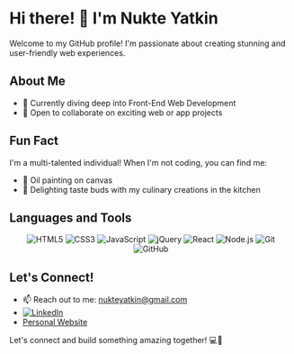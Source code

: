 # Hi there! 👋 I'm Nukte Yatkin

Welcome to my GitHub profile! I'm passionate about creating stunning and user-friendly web experiences. 

## About Me

- 🌱 Currently diving deep into Front-End Web Development
- 👯 Open to collaborate on exciting web or app projects

## Fun Fact

I'm a multi-talented individual! When I'm not coding, you can find me:
- 🎨 Oil painting on canvas
- 🍳 Delighting taste buds with my culinary creations in the kitchen

## Languages and Tools

<div align="center">
  <img src="https://img.shields.io/badge/-HTML5-E34F26?style=for-the-badge&logo=html5&logoColor=white" alt="HTML5" />
  <img src="https://img.shields.io/badge/-CSS3-1572B6?style=for-the-badge&logo=css3&logoColor=white" alt="CSS3" />
  <img src="https://img.shields.io/badge/-JavaScript-F7DF1E?style=for-the-badge&logo=javascript&logoColor=black" alt="JavaScript" />
  <img src="https://img.shields.io/badge/-jQuery-0769AD?style=for-the-badge&logo=jquery&logoColor=white" alt="jQuery" />
  <img src="https://img.shields.io/badge/-React-61DAFB?style=for-the-badge&logo=react&logoColor=black" alt="React" />
  <img src="https://img.shields.io/badge/-Node.js-339933?style=for-the-badge&logo=node.js&logoColor=white" alt="Node.js" />
  <img src="https://img.shields.io/badge/-Git-F05032?style=for-the-badge&logo=git&logoColor=white" alt="Git" />
  <img src="https://img.shields.io/badge/-GitHub-181717?style=for-the-badge&logo=github&logoColor=white" alt="GitHub" />
</div>

## Let's Connect!
- 📫 Reach out to me: [nukteyatkin@gmail.com](mailto:nukteyatkin@gmail.com)
- [![LinkedIn](https://img.shields.io/badge/-LinkedIn-blue?style=for-the-badge&logo=linkedin&logoColor=white)](https://www.linkedin.com/in/nukteyatkin/)
- [Personal Website](https://main--classy-meerkat-07e0fc.netlify.app/)

Let's connect and build something amazing together! 💻🚀







